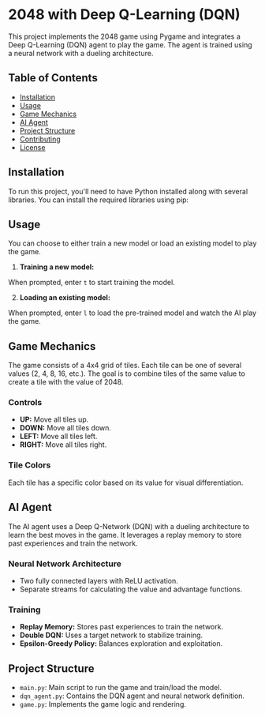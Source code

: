 # 2048 with Deep Q-Learning (DQN)

This project implements the 2048 game using Pygame and integrates a Deep Q-Learning (DQN) agent to play the game. The agent is trained using a neural network with a dueling architecture.

## Table of Contents

- [Installation](#installation)
- [Usage](#usage)
- [Game Mechanics](#game-mechanics)
- [AI Agent](#ai-agent)
- [Project Structure](#project-structure)
- [Contributing](#contributing)
- [License](#license)

## Installation

To run this project, you'll need to have Python installed along with several libraries. You can install the required libraries using pip:


## Usage

You can choose to either train a new model or load an existing model to play the game.

1. **Training a new model:**

   
When prompted, enter `t` to start training the model.

2. **Loading an existing model:**

   
When prompted, enter `l` to load the pre-trained model and watch the AI play the game.

## Game Mechanics

The game consists of a 4x4 grid of tiles. Each tile can be one of several values (2, 4, 8, 16, etc.). The goal is to combine tiles of the same value to create a tile with the value of 2048.

### Controls
- **UP:** Move all tiles up.
- **DOWN:** Move all tiles down.
- **LEFT:** Move all tiles left.
- **RIGHT:** Move all tiles right.

### Tile Colors
Each tile has a specific color based on its value for visual differentiation.

## AI Agent

The AI agent uses a Deep Q-Network (DQN) with a dueling architecture to learn the best moves in the game. It leverages a replay memory to store past experiences and train the network.

### Neural Network Architecture
- Two fully connected layers with ReLU activation.
- Separate streams for calculating the value and advantage functions.

### Training
- **Replay Memory:** Stores past experiences to train the network.
- **Double DQN:** Uses a target network to stabilize training.
- **Epsilon-Greedy Policy:** Balances exploration and exploitation.

## Project Structure

- `main.py`: Main script to run the game and train/load the model.
- `dqn_agent.py`: Contains the DQN agent and neural network definition.
- `game.py`: Implements the game logic and rendering.
